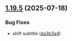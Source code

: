 ## [1.19.5](https://github.com/strumok-app/strumok/compare/v1.19.4...v1.19.5) (2025-07-18)


### Bug Fixes

* shift subtitle ([da3b3a4](https://github.com/strumok-app/strumok/commit/da3b3a4932bae257be482d19d4dc728719587ca5))



